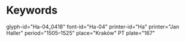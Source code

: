 # Keywords
glyph-id="Ha-04_0418"
font-id="Ha-04"
printer-id="Ha"
printer="Jan Haller"
period="1505–1525"
place="Kraków"
PT plate="167"
